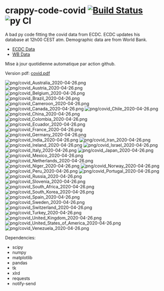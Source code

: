 # crappy-code-covid [![Build Status](https://cloud.drone.io/api/badges/a-lemonnier/crappy-code-covid/status.svg)](https://cloud.drone.io/a-lemonnier/crappy-code-covid) ![py CI](https://github.com/a-lemonnier/crappy-code-covid/workflows/py%20CI/badge.svg)
 
A bad py code fitting the covid data from ECDC. ECDC updates his database at 12h00 CEST atm. Demographic data are from World Bank.
 
- [ECDC Data](https://www.ecdc.europa.eu/en/publications-data/download-todays-data-geographic-distribution-covid-19-cases-worldwide)
- [WB Data](https://data.worldbank.org/indicator/sp.pop.totl)
 
 
Mise à jour quotidienne automatique par action github.
 
Version pdf: [covid.pdf](https://github.com/a-lemonnier/crappy-code-covid/raw/master/covid.pdf)
 
![png/covid_Australia_2020-04-26.png](png/covid_Australia_2020-04-26.png)
![png/covid_Austria_2020-04-26.png](png/covid_Austria_2020-04-26.png)
![png/covid_Belgium_2020-04-26.png](png/covid_Belgium_2020-04-26.png)
![png/covid_Brazil_2020-04-26.png](png/covid_Brazil_2020-04-26.png)
![png/covid_Cameroon_2020-04-26.png](png/covid_Cameroon_2020-04-26.png)
![png/covid_Canada_2020-04-26.png](png/covid_Canada_2020-04-26.png)
![png/covid_Chile_2020-04-26.png](png/covid_Chile_2020-04-26.png)
![png/covid_China_2020-04-26.png](png/covid_China_2020-04-26.png)
![png/covid_Colombia_2020-04-26.png](png/covid_Colombia_2020-04-26.png)
![png/covid_Ecuador_2020-04-26.png](png/covid_Ecuador_2020-04-26.png)
![png/covid_France_2020-04-26.png](png/covid_France_2020-04-26.png)
![png/covid_Germany_2020-04-26.png](png/covid_Germany_2020-04-26.png)
![png/covid_India_2020-04-26.png](png/covid_India_2020-04-26.png)
![png/covid_Iran_2020-04-26.png](png/covid_Iran_2020-04-26.png)
![png/covid_Ireland_2020-04-26.png](png/covid_Ireland_2020-04-26.png)
![png/covid_Israel_2020-04-26.png](png/covid_Israel_2020-04-26.png)
![png/covid_Italy_2020-04-26.png](png/covid_Italy_2020-04-26.png)
![png/covid_Japan_2020-04-26.png](png/covid_Japan_2020-04-26.png)
![png/covid_Mexico_2020-04-26.png](png/covid_Mexico_2020-04-26.png)
![png/covid_Netherlands_2020-04-26.png](png/covid_Netherlands_2020-04-26.png)
![png/covid_Niger_2020-04-26.png](png/covid_Niger_2020-04-26.png)
![png/covid_Norway_2020-04-26.png](png/covid_Norway_2020-04-26.png)
![png/covid_Peru_2020-04-26.png](png/covid_Peru_2020-04-26.png)
![png/covid_Portugal_2020-04-26.png](png/covid_Portugal_2020-04-26.png)
![png/covid_Russia_2020-04-26.png](png/covid_Russia_2020-04-26.png)
![png/covid_Slovenia_2020-04-26.png](png/covid_Slovenia_2020-04-26.png)
![png/covid_South_Africa_2020-04-26.png](png/covid_South_Africa_2020-04-26.png)
![png/covid_South_Korea_2020-04-26.png](png/covid_South_Korea_2020-04-26.png)
![png/covid_Spain_2020-04-26.png](png/covid_Spain_2020-04-26.png)
![png/covid_Sweden_2020-04-26.png](png/covid_Sweden_2020-04-26.png)
![png/covid_Switzerland_2020-04-26.png](png/covid_Switzerland_2020-04-26.png)
![png/covid_Turkey_2020-04-26.png](png/covid_Turkey_2020-04-26.png)
![png/covid_United_Kingdom_2020-04-26.png](png/covid_United_Kingdom_2020-04-26.png)
![png/covid_United_States_of_America_2020-04-26.png](png/covid_United_States_of_America_2020-04-26.png)
![png/covid_Venezuela_2020-04-26.png](png/covid_Venezuela_2020-04-26.png)
 
Dependencies:
- scipy
- numpy
- matplotlib
- pandas
- tk
- xlrd
- requests
- notify-send
